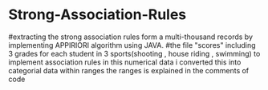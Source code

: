 # Strong-Association-Rules
#extracting the strong association rules form a multi-thousand records by implementing APPIRIORI algorithm using JAVA.
#the file "scores" including 3 grades for each student in 3 sports(shooting , house riding , swimming)
to implement association rules in this numerical data i converted this into categorial data within ranges
the ranges is explained in the comments of code
 
